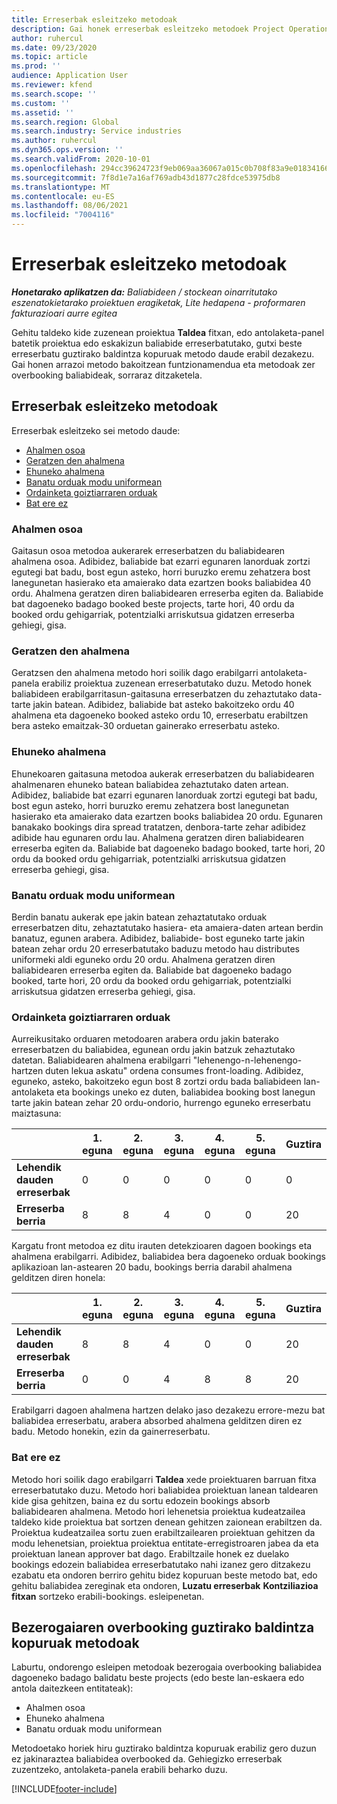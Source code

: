 ```yaml
---
title: Erreserbak esleitzeko metodoak
description: Gai honek erreserbak esleitzeko metodoek Project Operations-en funtzionatzen duten moduari buruzko informazioa eskaintzen du.
author: ruhercul
ms.date: 09/23/2020
ms.topic: article
ms.prod: ''
audience: Application User
ms.reviewer: kfend
ms.search.scope: ''
ms.custom: ''
ms.assetid: ''
ms.search.region: Global
ms.search.industry: Service industries
ms.author: ruhercul
ms.dyn365.ops.version: ''
ms.search.validFrom: 2020-10-01
ms.openlocfilehash: 294cc39624723f9eb069aa36067a015c0b708f83a9e0183416655f9bd874fa9a
ms.sourcegitcommit: 7f8d1e7a16af769adb43d1877c28fdce53975db8
ms.translationtype: MT
ms.contentlocale: eu-ES
ms.lasthandoff: 08/06/2021
ms.locfileid: "7004116"
---
```

# <a name="booking-allocation-methods"></a>Erreserbak esleitzeko metodoak

_**Honetarako aplikatzen da:** Baliabideen / stockean oinarritutako eszenatokietarako proiektuen eragiketak, Lite hedapena - proformaren fakturazioari aurre egitea_

Gehitu taldeko kide zuzenean proiektua **Taldea** fitxan, edo antolaketa-panel batetik proiektua edo eskakizun baliabide erreserbatutako, gutxi beste erreserbatu guztirako baldintza kopuruak metodo daude erabil dezakezu. Gai honen arrazoi metodo bakoitzean funtzionamendua eta metodoak zer overbooking baliabideak, sorraraz ditzaketela.

## <a name="booking-allocation-methods"></a>Erreserbak esleitzeko metodoak

Erreserbak esleitzeko sei metodo daude:

- [Ahalmen osoa](#full)
- [Geratzen den ahalmena](#remaining)
- [Ehuneko ahalmena](#percentage)
- [Banatu orduak modu uniformean](#evenly)
- [Ordainketa goiztiarraren orduak](#front)
- [Bat ere ez](#none)

### <a name="full-capacity"></a><a name="full"></a>Ahalmen osoa 
Gaitasun osoa metodoa aukerarek erreserbatzen du baliabidearen ahalmena osoa. Adibidez, baliabide bat ezarri egunaren lanorduak zortzi egutegi bat badu, bost egun asteko, horri buruzko eremu zehatzera bost lanegunetan hasierako eta amaierako data ezartzen books baliabidea 40 ordu. Ahalmena geratzen diren baliabidearen erreserba egiten da. Baliabide bat dagoeneko badago booked beste projects, tarte hori, 40 ordu da booked ordu gehigarriak, potentzialki arriskutsua gidatzen erreserba gehiegi, gisa.

### <a name="remaining-capacity"></a><a name="remaining"></a>Geratzen den ahalmena
Geratzsen den ahalmena metodo hori soilik dago erabilgarri antolaketa-panela erabiliz proiektua zuzenean erreserbatutako duzu. Metodo honek baliabideen erabilgarritasun-gaitasuna erreserbatzen du zehaztutako data-tarte jakin batean. Adibidez, baliabide bat asteko bakoitzeko ordu 40 ahalmena eta dagoeneko booked asteko ordu 10, erreserbatu erabiltzen bera asteko emaitzak-30 orduetan gainerako erreserbatu asteko.

### <a name="percentage-capacity"></a><a name="percentage"></a>Ehuneko ahalmena
Ehunekoaren gaitasuna metodoa aukerak erreserbatzen du baliabidearen ahalmenaren ehuneko batean baliabidea zehaztutako daten artean. Adibidez, baliabide bat ezarri egunaren lanorduak zortzi egutegi bat badu, bost egun asteko, horri buruzko eremu zehatzera bost lanegunetan hasierako eta amaierako data ezartzen books baliabidea 20 ordu. Egunaren banakako bookings dira spread tratatzen, denbora-tarte zehar adibidez adibide hau egunaren ordu lau. Ahalmena geratzen diren baliabidearen erreserba egiten da. Baliabide bat dagoeneko badago booked, tarte hori, 20 ordu da booked ordu gehigarriak, potentzialki arriskutsua gidatzen erreserba gehiegi, gisa.

### <a name="evenly-distribute-hours"></a><a name="evenly"></a>Banatu orduak modu uniformean
Berdin banatu aukerak epe jakin batean zehaztatutako orduak erreserbatzen ditu, zehaztatutako hasiera- eta amaiera-daten artean berdin banatuz, egunen arabera. Adibidez, baliabide- bost eguneko tarte jakin batean zehar ordu 20 erreserbatutako baduzu metodo hau distributes uniformeki aldi eguneko ordu 20 ordu. Ahalmena geratzen diren baliabidearen erreserba egiten da. Baliabide bat dagoeneko badago booked, tarte hori, 20 ordu da booked ordu gehigarriak, potentzialki arriskutsua gidatzen erreserba gehiegi, gisa.

### <a name="front-load-hours"></a><a name="front"></a>Ordainketa goiztiarraren orduak
Aurreikusitako orduaren metodoaren arabera ordu jakin baterako erreserbatzen du baliabidea, egunean ordu jakin batzuk zehaztutako datetan. Baliabidearen ahalmena erabilgarri "lehenengo-n-lehenengo-hartzen duten lekua askatu" ordena consumes front-loading. Adibidez, eguneko, asteko, bakoitzeko egun bost 8 zortzi ordu bada baliabideen lan-antolaketa eta bookings uneko ez duten, baliabidea booking bost lanegun tarte jakin batean zehar 20 ordu-ondorio, hurrengo eguneko erreserbatu maiztasuna: 

|                           |    1. eguna    |    2. eguna    |    3. eguna    |    4. eguna    |    5. eguna    |    Guztira    |
|---------------------------|-------------|-------------|-------------|-------------|-------------|-------------|
|    **Lehendik dauden erreserbak**    |    0        |    0        |    0        |    0        |    0        |    0        |
|    **Erreserba berria**          |    8        |    8        |    4        |    0        |    0        |    20       |

Kargatu front metodoa ez ditu irauten detekzioaren dagoen bookings eta ahalmena erabilgarri. Adibidez, baliabidea bera dagoeneko orduak bookings aplikazioan lan-astearen 20 badu, bookings berria darabil ahalmena gelditzen diren honela:

|                     | 1. eguna | 2. eguna | 3. eguna | 4. eguna | 5. eguna | Guztira |
|---------------------|-------|-------|-------|-------|-------|-------|
| **Lehendik dauden erreserbak** | 8     | 8     | 4     | 0     | 0     | 20    |
| **Erreserba berria**       | 0     | 0     | 4     | 8     | 8     | 20    |

Erabilgarri dagoen ahalmena hartzen delako jaso dezakezu errore-mezu bat baliabidea erreserbatu, arabera absorbed ahalmena gelditzen diren ez badu. Metodo honekin, ezin da gainerreserbatu.

### <a name="none"></a><a name="none"></a>Bat ere ez
Metodo hori soilik dago erabilgarri **Taldea** xede proiektuaren barruan fitxa erreserbatutako duzu. Metodo hori baliabidea proiektuan lanean taldearen kide gisa gehitzen, baina ez du sortu edozein bookings absorb baliabidearen ahalmena. Metodo hori lehenetsia proiektua kudeatzailea taldeko kide proiektua bat sortzen denean gehitzen zaionean erabiltzen da. Proiektua kudeatzailea sortu zuen erabiltzailearen proiektuan gehitzen da modu lehenetsian, proiektua proiektua entitate-erregistroaren jabea da eta proiektuan lanean approver bat dago. Erabiltzaile honek ez duelako bookings edozein baliabidea erreserbatutako nahi izanez gero ditzakezu ezabatu eta ondoren berriro gehitu bidez kopuruan beste metodo bat, edo gehitu baliabidea zereginak eta ondoren, **Luzatu erreserbak** **Kontziliazioa fitxan** sortzeko erabili-bookings. esleipenetan.

## <a name="allocation-methods-that-lead-to-overbooking"></a>Bezerogaiaren overbooking guztirako baldintza kopuruak metodoak
Laburtu, ondorengo esleipen metodoak bezerogaia overbooking baliabidea dagoeneko badago balidatu beste projects (edo beste lan-eskaera edo antola daitezkeen entitateak):

- Ahalmen osoa
- Ehuneko ahalmena
- Banatu orduak modu uniformean

Metodoetako horiek hiru guztirako baldintza kopuruak erabiliz gero duzun ez jakinaraztea baliabidea overbooked da. Gehiegizko erreserbak zuzentzeko, antolaketa-panela erabili beharko duzu.


[!INCLUDE[footer-include](../includes/footer-banner.md)]
